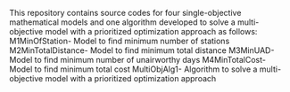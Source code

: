 This repository contains source codes for four single-objective mathematical models and one algorithm developed to solve a multi-objective model with a prioritized optimization approach as follows:
M1MinOfStation- Model to find minimum number of stations
M2MinTotalDistance- Model to find minimum total distance
M3MinUAD- Model to find minimum number of unairworthy days
M4MinTotalCost- Model to find minimum total cost
MultiObjAlg1- Algorithm to solve a multi-objective model with a prioritized optimization approach

